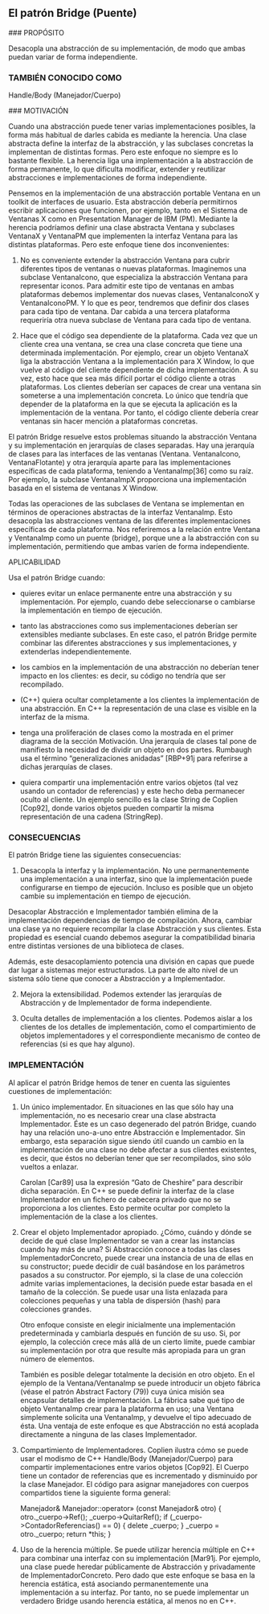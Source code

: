 ## El patrón Bridge (Puente)

### PROPÓSITO

Desacopla una abstracción de su implementación, de modo que ambas puedan variar
de forma independiente.

### TAMBIÉN CONOCIDO COMO

Handle/Body (Manejador/Cuerpo)

### MOTIVACIÓN

Cuando una abstracción puede tener varias implementaciones posibles, la forma
más habitual de darles cabida es mediante la herencia. Una clase abstracta
define la interfaz de la abstracción, y las subclases concretas la implementan
de distintas formas. Pero este enfoque no siempre es lo bastante flexible. La
herencia liga una implementación a la abstracción de forma permanente, lo que
dificulta modificar, extender y reutilizar abstracciones e implementaciones de
forma independiente.

Pensemos en la implementación de una abstracción portable Ventana en un toolkit
de interfaces de usuario. Esta abstracción debería permitirnos escribir
aplicaciones que funcionen, por ejemplo, tanto en el Sistema de Ventanas X como
en Presentation Manager de IBM (PM). Mediante la herencia podríamos definir una
clase abstracta Ventana y subclases VentanaX y VentanaPM que implementen la
interfaz Ventana para las distintas plataformas. Pero este enfoque tiene dos
inconvenientes:

1. No es conveniente extender la abstracción Ventana para cubrir diferentes
   tipos de ventanas o nuevas plataformas. Imaginemos una subclase VentanaIcono,
   que especializa la abstracción Ventana para representar iconos. Para admitir
   este tipo de ventanas en ambas plataformas debemos implementar dos nuevas
   clases, VentanaIconoX y VentanaIconoPM. Y lo que es peor, tendremos que
   definir dos clases para cada tipo de ventana. Dar cabida a una tercera
   plataforma requeriría otra nueva subclase de Ventana para cada tipo de
   ventana.

2. Hace que el código sea dependiente de la plataforma. Cada vez que un cliente
   crea una ventana, se crea una clase concreta que tiene una determinada
   implementación. Por ejemplo, crear un objeto VentanaX liga la abstracción
   Ventana a la implementación para X Window, lo que vuelve al código del
   cliente dependiente de dicha implementación. A su vez, esto hace que sea más
   difícil portar el código cliente a otras plataformas.  Los clientes deberían
   ser capaces de crear una ventana sin someterse a una implementación concreta.
   Lo único que tendría que depender de la plataforma en la que se ejecuta la
   aplicación es la implementación de la ventana. Por tanto, el código cliente
   debería crear ventanas sin hacer mención a plataformas concretas.

El patrón Bridge resuelve estos problemas situando la abstracción Ventana y su
implementación en jerarquías de clases separadas. Hay una jerarquía de clases
para las interfaces de las ventanas (Ventana. VentanaIcono, VentanaFlotante) y
otra jerarquía aparte para las implementaciones específicas de cada plataforma,
teniendo a VentanaImp[36] como su raíz. Por ejemplo, la subclase VentanaImpX
proporciona una implementación basada en el sistema de ventanas X Window.



Todas las operaciones de las subclases de Ventana se implementan en términos de
operaciones abstractas de la interfaz VentanaImp. Esto desacopla las
abstracciones ventana de las diferentes implementaciones específicas de cada
plataforma. Nos referiremos a la relación entre Ventana y VentanaImp como un
puente (bridge), porque une a la abstracción con su implementación, permitiendo
que ambas varíen de forma independiente.



APLICABILIDAD

Usa el patrón Bridge cuando:

- quieres evitar un enlace permanente entre una abstracción y su implementación.
  Por ejemplo, cuando debe seleccionarse o cambiarse la implementación en tiempo
  de ejecución.

- tanto las abstracciones como sus implementaciones deberían ser extensibles
  mediante subclases. En este caso, el patrón Bridge permite combinar las
  diferentes abstracciones y sus implementaciones, y extenderlas
  independientemente.

- los cambios en la implementación de una abstracción no deberían tener impacto
  en los clientes: es decir, su código no tendría que ser recompilado.

- (C++) quiera ocultar completamente a los clientes la implementación de una
  abstracción. En C++ la representación de una clase es visible en la interfaz
  de la misma.

- tenga una proliferación de clases como la mostrada en el primer diagrama
  de la sección Motivación. Una jerarquía de clases tal pone de manifiesto la
  necesidad de dividir un objeto en dos partes. Rumbaugh usa el término
  “generalizaciones anidadas” [RBP+91j para referirse a dichas jerarquías de
  clases.

- quiera compartir una implementación entre varios objetos (tal vez usando
  un contador de referencias) y este hecho deba permanecer oculto al cliente. Un
  ejemplo sencillo es la clase String de Coplien [Cop92], donde varios objetos
  pueden compartir la misma representación de una cadena (StringRep).


### CONSECUENCIAS

El patrón Bridge tiene las siguientes consecuencias:

1. Desacopla la interfaz y la implementación. No une permanentemente una
   implementación a una interfaz, sino que la implementación puede configurarse
   en tiempo de ejecución. Incluso es posible que un objeto cambie su
   implementación en tiempo de ejecución.

  Desacoplar Abstracción e Implementador también elimina de la implementación
  dependencias de tiempo de compilación. Ahora, cambiar una clase ya no requiere
  recompilar la clase Abstracción y sus clientes. Esta propiedad es esencial
  cuando debemos asegurar la compatibilidad binaria entre distintas versiones de
  una biblioteca de clases.

  Además, este desacoplamiento potencia una división en capas que puede dar
  lugar a sistemas mejor estructurados. La parte de alto nivel de un sistema
  sólo tiene que conocer a Abstracción y a Implementador.

2. Mejora la extensibilidad. Podemos extender las jerarquías de Abstracción y de
   Implementador de forma independiente.

3. Oculta detalles de implementación a los clientes. Podemos aislar a los
   clientes de los detalles de implementación, como el compartimiento de objetos
   implementadores y el correspondiente mecanismo de conteo de referencias (si
   es que hay alguno).

### IMPLEMENTACIÓN

Al aplicar el patrón Bridge hemos de tener en cuenta las siguientes cuestiones
de implementación:

1. Un único implementador. En situaciones en las que sólo hay una
   implementación, no es necesario crear una clase abstracta Implementador. Éste
   es un caso degenerado del patrón Bridge, cuando hay una relación uno-a-uno
   entre Abstracción e Implementador. Sin embargo, esta separación sigue siendo
   útil cuando un cambio en la implementación de una clase no debe afectar a sus
   clientes existentes, es decir, que éstos no deberían tener que ser
   recompilados, sino sólo vueltos a enlazar.

   Carolan [Car89] usa la expresión “Gato de Cheshire” para describir dicha
   separación. En C++ se puede definir la interfaz de la clase Implementador en
   un fichero de cabecera privado que no se proporciona a los clientes. Esto
   permite ocultar por completo la implementación de la clase a los clientes.

2. Crear el objeto Implementador apropiado. ¿Cómo, cuándo y dónde se decide de
   qué clase Implementador se van a crear las instancias cuando hay más de una?
   Si Abstracción conoce a todas las clases ImplementadorConcreto, puede crear
   una instancia de una de ellas en su constructor; puede decidir de cuál
   basándose en los parámetros pasados a su constructor. Por ejemplo, si la
   clase de una colección admite varias implementaciones, la decisión puede
   estar basada en el tamaño de la colección. Se puede usar una lista enlazada
   para colecciones pequeñas y una tabla de dispersión (hash) para colecciones
   grandes.

   Otro enfoque consiste en elegir inicialmente una implementación
   predeterminada y cambiarla después en función de su uso. Si, por ejemplo, la
   colección crece más allá de un cierto límite, puede cambiar su implementación
   por otra que resulte más apropiada para un gran número de elementos.

   También es posible delegar totalmente la decisión en otro objeto. En el
   ejemplo de la Ventana/VentanaImp se puede introducir un objeto fábrica (véase
   el patrón Abstract Factory (79)) cuya única misión sea encapsular detalles de
   implementación. La fábrica sabe qué tipo de objeto VentanaImp crear para la
   plataforma en uso; una Ventana simplemente solicita una VentanaImp, y
   devuelve el tipo adecuado de ésta. Una ventaja de este enfoque es que
   Abstracción no está acoplada directamente a ninguna de las clases
   Implementador.


3. Compartimiento de Implementadores. Coplien ilustra cómo se puede usar el
   modismo de C++ Handle/Body (Manejador/Cuerpo) para compartir implementaciones
   entre varios objetos [Cop92]. El Cuerpo tiene un contador de referencias que
   es incrementado y disminuido por la clase Manejador. El código para asignar
   manejadores con cuerpos compartidos tiene la siguiente forma general:

    Manejador& Manejador::operator» (const Manejador& otro) {
        otro._cuerpo->Ref();
        _cuerpo->QuitarRef();
        if (_cuerpo->ContadorReferencias() == 0) {
            delete _cuerpo;
        }
        _cuerpo = otro._cuerpo;
        return *this;
    }

4. Uso de la herencia múltiple. Se puede utilizar herencia múltiple en C++ para
   combinar una interfaz con su implementación [Mar91j. Por ejemplo, una clase
   puede heredar públicamente de Abstracción y privadamente de
   ImplementadorConcreto. Pero dado que este enfoque se basa en la herencia
   estática, está asociando permanentemente una implementación a su interfaz.
   Por tanto, no se puede implementar un verdadero Bridge usando herencia
   estática, al menos no en C++.
